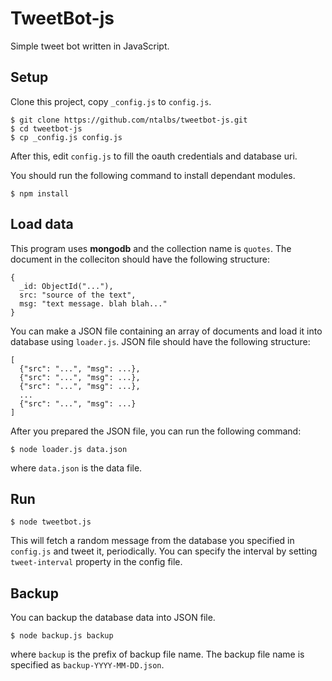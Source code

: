 TweetBot-js
===========

Simple tweet bot written in JavaScript.

## Setup
Clone this project, copy `_config.js` to `config.js`.

    $ git clone https://github.com/ntalbs/tweetbot-js.git
    $ cd tweetbot-js
    $ cp _config.js config.js

After this, edit `config.js` to fill the oauth credentials and database uri.

You should run the following command to install dependant modules.

    $ npm install

## Load data
This program uses **mongodb** and the collection name is `quotes`. The document in the colleciton should have the following structure:

    {
      _id: ObjectId("..."),
      src: "source of the text",
      msg: "text message. blah blah..."
    }

You can make a JSON file containing an array of documents and load it into database using `loader.js`. JSON file should have the following structure:

    [
      {"src": "...", "msg": ...},
      {"src": "...", "msg": ...},
      {"src": "...", "msg": ...},
      ...
      {"src": "...", "msg": ...}
    ]

After you prepared the JSON file, you can run the following command:

    $ node loader.js data.json

where `data.json` is the data file.

## Run

    $ node tweetbot.js

This will fetch a random message from the database you specified in `config.js` and tweet it, periodically. You can specify the interval by setting `tweet-interval` property in the config file.

## Backup
You can backup the database data into JSON file.

    $ node backup.js backup

where `backup` is the prefix of backup file name. The backup file name is specified as `backup-YYYY-MM-DD.json`.
